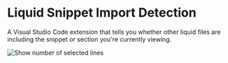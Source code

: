 # Liquid Snippet Import Detection

A Visual Studio Code extension that tells you whether other liquid files are including the snippet or section you're currently viewing.

![Show number of selected lines](https://raw.githubusercontent.com/Microsoft/vscode-extension-samples/master/statusbar-sample/preview.gif)
